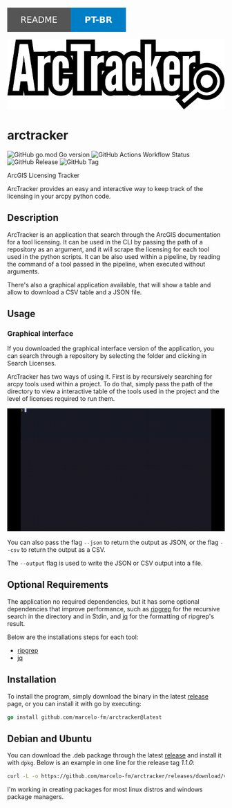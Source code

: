 [![Readme PT-BR](/assets/readme-pt-br.svg)](/docs/readme/readme-pt-br.md)

![Logo](/assets/arctracker-logo.svg)

# arctracker

![GitHub go.mod Go version](https://img.shields.io/github/go-mod/go-version/marcelo-fm/arctracker?style=for-the-badge) ![GitHub Actions Workflow Status](https://img.shields.io/github/actions/workflow/status/marcelo-fm/arctracker/.github%2Fworkflows%2Fgo.yml?style=for-the-badge) ![GitHub Release](https://img.shields.io/github/v/release/marcelo-fm/arctracker?style=for-the-badge) ![GitHub Tag](https://img.shields.io/github/v/tag/marcelo-fm/arctracker?style=for-the-badge)

ArcGIS Licensing Tracker

ArcTracker provides an easy and interactive way to keep track of the licensing
in your arcpy python code.

## Description

ArcTracker is an application that search through the ArcGIS documentation for
a tool licensing. It can be used in the CLI by passing the path of a repository as an
argument, and it will scrape the licensing for each tool used in the python
scripts. It can be also used within a pipeline, by reading the command of a tool
passed in the pipeline, when executed without arguments.

There's also a graphical application available, that will show a table and
allow to download a CSV table and a JSON file.

## Usage

### Graphical interface

If you downloaded the graphical interface version of the application, you can
search through a repository by selecting the folder and clicking in Search Licenses.

ArcTracker has two ways of using it. First is by recursively searching for arcpy tools used within a project. To do that, simply pass the path of the directory to view a interactive table of the tools used in the project and the level of licenses required to run them.

![ArcTracker Usage](/assets/arctracker.gif)

You can also pass the flag `--json` to return the output as JSON, or the flag `--csv` to return the output as a CSV.

The `--output` flag is used to write the JSON or CSV output into a file.

## Optional Requirements

The application no required dependencies, but it has some optional dependencies that improve performance, such
as [ripgrep](https://github.com/BurntSushi/ripgrep) for the recursive search in
the directory and in Stdin, and [jq](https://github.com/jqlang/jq) for the
formatting of ripgrep's result.

Below are the installations steps for each tool:

- [ripgrep](https://github.com/BurntSushi/ripgrep?tab=readme-ov-file#installation)
- [jq](https://github.com/jqlang/jq?tab=readme-ov-file#installation)

## Installation

To install the program, simply download the binary in the latest
[release](https://github.com/marcelo-fm/arctracker/releases) page, or you can
install it with go by executing:

```go
go install github.com/marcelo-fm/arctracker@latest
```

## Debian and Ubuntu

You can download the .deb package through the latest [release](https://github.com/marcelo-fm/arctracker/releases)
and install it with `dpkg`. Below is an example in one line for the release tag _1.1.0_:

```bash
curl -L -o https://github.com/marcelo-fm/arctracker/releases/download/v1.1.0/arctracker_1.1.0-1_amd64.deb && sudo dpkg -i arctracker_1.1.0-1_amd64.deb
```

I'm working in creating packages for most linux distros and windows package managers.
